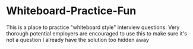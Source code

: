 # Whiteboard-Practice-Fun


This is a place to practice "whiteboard style" interview questions.  Very thorough potential employers are encouraged to use this to make sure it's not a question I already have the solution too hidden away

